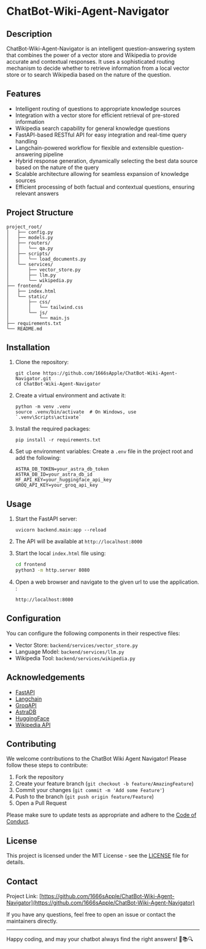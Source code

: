 # ChatBot-Wiki-Agent-Navigator

## Description
ChatBot-Wiki-Agent-Navigator is an intelligent question-answering system that combines the power of a vector store and Wikipedia to provide accurate and contextual responses. It uses a sophisticated routing mechanism to decide whether to retrieve information from a local vector store or to search Wikipedia based on the nature of the question.

## Features

- Intelligent routing of questions to appropriate knowledge sources
- Integration with a vector store for efficient retrieval of pre-stored information
- Wikipedia search capability for general knowledge questions
- FastAPI-based RESTful API for easy integration and real-time query handling
- Langchain-powered workflow for flexible and extensible question-answering pipeline
- Hybrid response generation, dynamically selecting the best data source based on the nature of the query
- Scalable architecture allowing for seamless expansion of knowledge sources
- Efficient processing of both factual and contextual questions, ensuring relevant answers

## Project Structure
```
project_root/
│   ├── config.py
│   ├── models.py
│   ├── routers/
│   │   └── qa.py
│   ├── scripts/
│   │   └── load_documents.py
│   └── services/
│       ├── vector_store.py
│       ├── llm.py
│       └── wikipedia.py
├── frontend/
│   ├── index.html
│   └── static/
│       ├── css/
│       │   └── tailwind.css
│       └── js/
│           └── main.js
├── requirements.txt
└── README.md
```

## Installation

1. Clone the repository:
   ```
   git clone https://github.com/1666sApple/ChatBot-Wiki-Agent-Navigator.git
   cd ChatBot-Wiki-Agent-Navigator
   ```

2. Create a virtual environment and activate it:
   ```
   python -m venv .venv
   source .venv/bin/activate  # On Windows, use `.venv\Scripts\activate` 
   ```

3. Install the required packages:
   ```
   pip install -r requirements.txt
   ```

4. Set up environment variables:
   Create a `.env` file in the project root and add the following:
   ```
   ASTRA_DB_TOKEN=your_astra_db_token
   ASTRA_DB_ID=your_astra_db_id
   HF_API_KEY=your_huggingface_api_key
   GROQ_API_KEY=your_groq_api_key
   ```

## Usage

1. Start the FastAPI server:
   ```
   uvicorn backend.main:app --reload
   ```

2. The API will be available at `http://localhost:8000`

3. Start the local `index.html` file using:
   ```bash
   cd frontend
   python3 -m http.server 8080
   ```

3. Open a web browser and navigate to the given url to use the application. :
   ```
   http://localhost:8080

## Configuration

You can configure the following components in their respective files:

- Vector Store: `backend/services/vector_store.py`
- Language Model: `backend/services/llm.py`
- Wikipedia Tool: `backend/services/wikipedia.py`

## Acknowledgements

- [FastAPI](https://fastapi.tiangolo.com/)
- [Langchain](https://python.langchain.com/)
- [GroqAPI](https://console.groq.com/)
- [AstraDB](https://astra.datastax.com/)
- [HuggingFace](https://huggingface.co/) 
- [Wikipedia API](https://pypi.org/project/Wikipedia-API/)


## Contributing

We welcome contributions to the ChatBot Wiki Agent Navigator! Please follow these steps to contribute:

1. Fork the repository
2. Create your feature branch (`git checkout -b feature/AmazingFeature`)
3. Commit your changes (`git commit -m 'Add some Feature'`)
4. Push to the branch (`git push origin feature/Feature`)
5. Open a Pull Request

Please make sure to update tests as appropriate and adhere to the [Code of Conduct](CODE_OF_CONDUCT.md).

## License

This project is licensed under the MIT License - see the [LICENSE](LICENSE) file for details.

## Contact

Project Link: [https://github.com/1666sApple/ChatBot-Wiki-Agent-Navigator](https://github.com/1666sApple/ChatBot-Wiki-Agent-Navigator)

If you have any questions, feel free to open an issue or contact the maintainers directly.

---

Happy coding, and may your chatbot always find the right answers! 🤖📚🔍